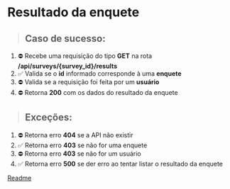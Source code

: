 # Resultado da enquete

> ## Caso de sucesso:
1. ⛔️ Recebe uma requisição do tipo **GET** na rota **/api/surveys/{survey_id}/results**
1. ✅ Valida se o **id** informado corresponde à uma **enquete** 
1. ⛔️ Valida se a requisição foi feita por um **usuário**
1. ⛔️ Retorna **200** com os dados do resultado da enquete

> ## Exceções:
1. ⛔️ Retorna erro **404** se a API não existir
1. ✅ Retorna erro **403** se não for uma enquete
1. ⛔️ Retorna erro **403** se não for um usuário
1. ✅ Retorna erro **500** se der erro ao tentar listar o resultado da enquete

[Readme](../readme.md)